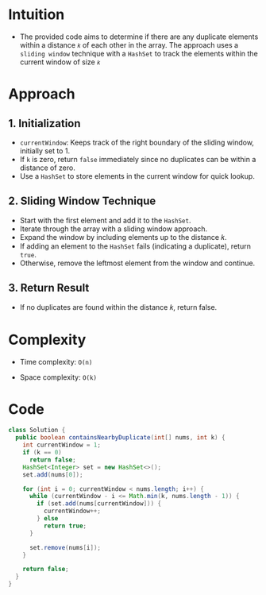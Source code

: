 # Intuition
- The provided code aims to determine if there are any duplicate elements within a distance
  `𝑘` of each other in the array. The approach uses a `sliding window` technique with a `HashSet` to track the elements within the current window of size `𝑘`
# Approach

## 1. Initialization 
- `currentWindow`: Keeps track of the right boundary of the sliding window, initially set to 1. 
- If `k` is zero, return `false` immediately since no duplicates can be within a distance of zero. 
- Use a `HashSet` to store elements in the current window for quick lookup.
## 2. Sliding Window Technique
- Start with the first element and add it to the `HashSet`. 
- Iterate through the array with a sliding window approach. 
- Expand the window by including elements up to the distance 𝑘. 
- If adding an element to the `HashSet` fails (indicating a duplicate), return `true`. 
- Otherwise, remove the leftmost element from the window and continue.
## 3. Return Result
- If no duplicates are found within the distance 𝑘, return false.
# Complexity

- Time complexity: `O(n)`

- Space complexity: `O(k)`

# Code

```java
class Solution {
  public boolean containsNearbyDuplicate(int[] nums, int k) {
    int currentWindow = 1;
    if (k == 0)
      return false;
    HashSet<Integer> set = new HashSet<>();
    set.add(nums[0]);

    for (int i = 0; currentWindow < nums.length; i++) {
      while (currentWindow - i <= Math.min(k, nums.length - 1)) {
        if (set.add(nums[currentWindow])) {
          currentWindow++;
        } else
          return true;
      }

      set.remove(nums[i]);
    }

    return false;
  }
}
```
